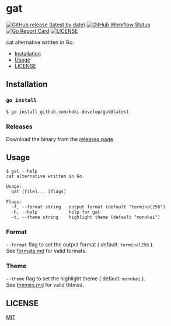 # gat

[![GitHub release (latest by date)](https://img.shields.io/github/v/release/koki-develop/gat)](https://github.com/koki-develop/gat/releases/latest)
[![GitHub Workflow Status](https://img.shields.io/github/actions/workflow/status/koki-develop/gat/build.yml?logo=github)](https://github.com/koki-develop/gat/actions/workflows/build.yml)
[![Go Report Card](https://goreportcard.com/badge/github.com/koki-develop/gat)](https://goreportcard.com/report/github.com/koki-develop/gat)
[![LICENSE](https://img.shields.io/github/license/koki-develop/gat)](./LICENSE)

cat alternative written in Go.

- [Installation](#installation)
- [Usage](#usage)
- [LICENSE](#license)

## Installation

### `go install`

```console
$ go install github.com/koki-develop/gat@latest
```

### Releases

Download the binary from the [releases page](https://github.com/koki-develop/gat/releases/latest).

## Usage

```console
$ gat --help
cat alternative written in Go.

Usage:
  gat [file]... [flags]

Flags:
  -f, --format string   output format (default "terminal256")
  -h, --help            help for gat
  -t, --theme string    highlight theme (default "monokai")
```

### Format

`--format` flag to set the output format ( default: `terminal256` ).  
See [formats.md](./docs/formats.md) for valid formats.

### Theme

`--theme` flag to set the highlight theme ( default: `monokai` ).  
See [themes.md](./docs/themes.md) for valid thtmes.

## LICENSE

[MIT](./LICENSE)
